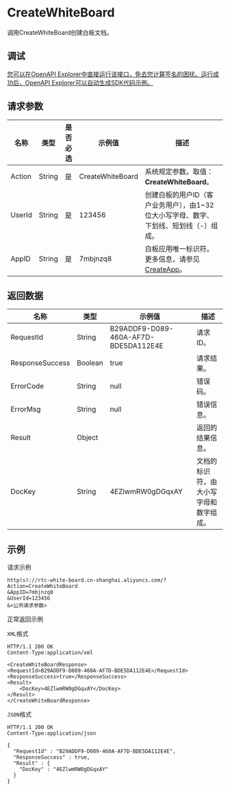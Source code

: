 # CreateWhiteBoard

调用CreateWhiteBoard创建白板文档。

## 调试

[您可以在OpenAPI Explorer中直接运行该接口，免去您计算签名的困扰。运行成功后，OpenAPI Explorer可以自动生成SDK代码示例。](https://api.aliyun.com/#product=rtc-white-board&api=CreateWhiteBoard&type=RPC&version=2020-12-14)

## 请求参数

|名称|类型|是否必选|示例值|描述|
|--|--|----|---|--|
|Action|String|是|CreateWhiteBoard|系统规定参数。取值：**CreateWhiteBoard**。 |
|UserId|String|是|123456|创建白板的用户ID（客户业务用户），由1~32位大小写字母、数字、下划线、短划线（-）组成。 |
|AppID|String|是|7mbjnzq8|白板应用唯一标识符。更多信息，请参见[CreateApp](~~204234~~)。 |

## 返回数据

|名称|类型|示例值|描述|
|--|--|---|--|
|RequestId|String|B29ADDF9-D089-460A-AF7D-BDE5DA112E4E|请求ID。 |
|ResponseSuccess|Boolean|true|请求结果。 |
|ErrorCode|String|null|错误码。 |
|ErrorMsg|String|null|错误信息。 |
|Result|Object| |返回的结果信息。 |
|DocKey|String|4EZlwmRW0gDGqxAY|文档的标识符，由大小写字母和数字组成。 |

## 示例

请求示例

```
http(s)://rtc-white-board.cn-shanghai.aliyuncs.com/?Action=CreateWhiteBoard
&AppID=7mbjnzq8
&UserId=123456
&<公共请求参数>
```

正常返回示例

`XML`格式

```
HTTP/1.1 200 OK
Content-Type:application/xml

<CreateWhiteBoardResponse>
<RequestId>B29ADDF9-D089-460A-AF7D-BDE5DA112E4E</RequestId>
<ResponseSuccess>true</ResponseSuccess>
<Result>
    <DocKey>4EZlwmRW0gDGqxAY</DocKey>
</Result>
</CreateWhiteBoardResponse>
```

`JSON`格式

```
HTTP/1.1 200 OK
Content-Type:application/json

{
  "RequestId" : "B29ADDF9-D089-460A-AF7D-BDE5DA112E4E",
  "ResponseSuccess" : true,
  "Result" : {
    "DocKey" : "4EZlwmRW0gDGqxAY"
  }
}
```

